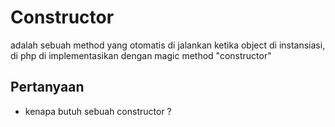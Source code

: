 # Constructor
adalah sebuah method yang otomatis di jalankan ketika object di
instansiasi, di php di implementasikan dengan magic method "constructor" 

## Pertanyaan 
* kenapa butuh sebuah constructor ?
